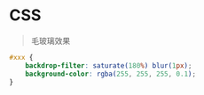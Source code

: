 # CSS
>毛玻璃效果
```css
#xxx {
    backdrop-filter: saturate(180%) blur(1px);
    background-color: rgba(255, 255, 255, 0.1);
}
```
